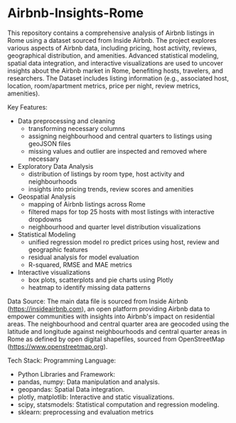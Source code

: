 # Airbnb-Insights-Rome
This repository contains a comprehensive analysis of Airbnb listings in Rome using a dataset sourced from Inside Airbnb. The project explores various aspects of Airbnb data, including pricing, host activity, reviews, geographical distribution, and amenities. Advanced statistical modeling, spatial data integration, and interactive visualizations are used to uncover insights about the Airbnb market in Rome, benefiting hosts, travelers, and researchers.
The Dataset includes listing information (e.g., associated host, location, room/apartment metrics, price per night, review metrics, amenities).


Key Features:
- Data preprocessing and cleaning
  - transforming necessary columns
  - assigning neighbourhood and central quarters to listings using geoJSON files
  - missing values and outlier are inspected and removed where necessary
- Exploratory Data Analysis
  - distribution of listings by room type, host activity and neighbourhoods
  - insights into pricing trends, review scores and amenities
- Geospatial Analysis
  - mapping of Airbnb listings across Rome
  - filtered maps for top 25 hosts with most listings with interactive dropdowns
  - neighbourhood and quarter level distribution visualizations
- Statistical Modeling
  - unified regression model ro predict prices using host, review and geographic features
  - residual analysis for model evaluation
  - R-squared, RMSE and MAE metrics
- Interactive visualizations
  - box plots, scatterplots and pie charts using Plotly
  - heatmap to identify missing data patterns
 
Data Source:
The main data file is sourced from Inside Airbnb (https://insideairbnb.com), an open platform providing Airbnb data to empower communities with insights into Airbnb's impact on residential areas.
The neighbourhood and central quarter area are geocoded using the latitude and longitude against neighbourhoods and central quarter areas in Rome as defined by open digital shapefiles, sourced from OpenStreetMap (https://www.openstreetmap.org).

Tech Stack:
Programming Language:
  - Python
Libraries and Framework:
  - pandas, numpy: Data manipulation and analysis.
  - geopandas: Spatial Data integration.
  - plotly, matplotlib: Interactive and static visualizations.
  - scipy, statsmodels: Statistical computation and regression modeling.
  - sklearn: preprocessing and evaluation metrics

